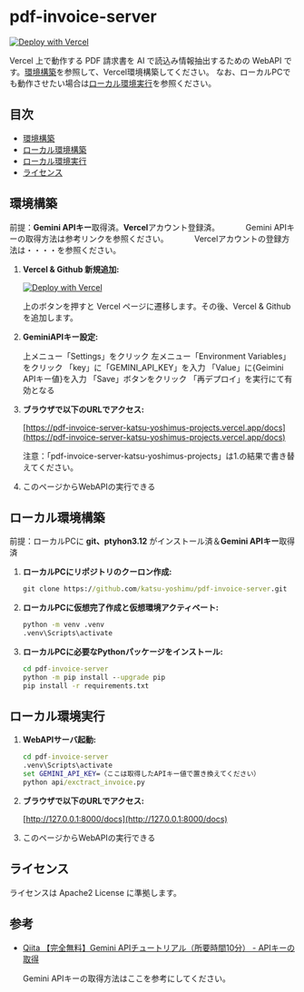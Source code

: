 # pdf-invoice-server

[![Deploy with Vercel](https://vercel.com/button)](https://vercel.com/new/clone?repository-url=https%3A%2F%2Fgithub.com%2Fkatsu-yoshimu%2Fpdf-invoice-server)

Vercel 上で動作する PDF 請求書を AI で読込み情報抽出するための WebAPI です。[環境構築](#環境構築)を参照して、Vercel環境構築してください。
なお、ローカルPCでも動作させたい場合は[ローカル環境実行](#ローカル環境実行)を参照ください。

## 目次

- [環境構築](#環境構築)
- [ローカル環境構築](#ローカル環境構築)
- [ローカル環境実行](#ローカル環境実行)
- [ライセンス](#ライセンス)

## 環境構築

前提：**Gemini APIキー**取得済。**Vercel**アカウント登録済。
　　　Gemini APIキーの取得方法は参考リンクを参照ください。
　　　Vercelアカウントの登録方法は・・・・を参照ください。

1. **Vercel & Github 新規追加:**

   [![Deploy with Vercel](https://vercel.com/button)](https://vercel.com/new/clone?repository-url=https%3A%2F%2Fgithub.com%2Fkatsu-yoshimu%2Fpdf-invoice-server)

   上のボタンを押すと Vercel ページに遷移します。その後、Vercel & Github を追加します。

2. **GeminiAPIキー設定:**

    上メニュー「Settings」をクリック
    左メニュー「Environment Variables」をクリック
    「key」に「GEMINI_API_KEY」を入力
    「Value」に{Geimini APIキー値}を入力
    「Save」ボタンをクリック
    「再デプロイ」を実行にて有効となる

3. **ブラウザで以下のURLでアクセス:**

   [https://pdf-invoice-server-katsu-yoshimus-projects.vercel.app/docs](https://pdf-invoice-server-katsu-yoshimus-projects.vercel.app/docs)

   注意：「pdf-invoice-server-katsu-yoshimus-projects」は1.の結果で書き替えてください。

4. このページからWebAPIの実行できる

## ローカル環境構築

前提：ローカルPCに **git、ptyhon3.12** がインストール済＆**Gemini APIキー**取得済

1. **ローカルPCにリポジトリのクーロン作成:**

   ```cmd
   git clone https://github.com/katsu-yoshimu/pdf-invoice-server.git
   ```

2. **ローカルPCに仮想完了作成と仮想環境アクティベート:**

   ```cmd
   python -m venv .venv
   .venv\Scripts\activate
   ```

3. **ローカルPCに必要なPythonパッケージをインストール:**

   ```cmd
   cd pdf-invoice-server
   python -m pip install --upgrade pip
   pip install -r requirements.txt
   ```

## ローカル環境実行

1. **WebAPIサーバ起動:**

   ```cmd
   cd pdf-invoice-server
   .venv\Scripts\activate
   set GEMINI_API_KEY=（ここは取得したAPIキー値で置き換えてください） 
   python api/exctract_invoice.py
   ```

2. **ブラウザで以下のURLでアクセス:**

   [http://127.0.0.1:8000/docs](http://127.0.0.1:8000/docs)

3. このページからWebAPIの実行できる

## ライセンス

ライセンスは Apache2 License に準拠します。

## 参考

- [Qiita 【完全無料】Gemini APIチュートリアル（所要時間10分） - APIキーの取得](https://qiita.com/zukki2/items/10bfeb1c4330aa18ff87#step1api%E3%82%AD%E3%83%BC%E3%81%AE%E5%8F%96%E5%BE%97)

    Gemini APIキーの取得方法はここを参考にしてください。
